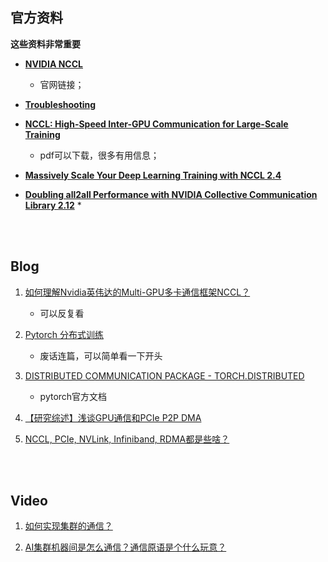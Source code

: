 
## 官方资料

**这些资料非常重要**

* **[NVIDIA NCCL](https://developer.nvidia.com/nccl)**
  * 官网链接；
* **[Troubleshooting](https://docs.nvidia.com/deeplearning/nccl/user-guide/docs/troubleshooting.html#gpu-to-gpu-communication)**
* **[NCCL: High-Speed Inter-GPU Communication for Large-Scale Training](https://www.nvidia.com/en-us/on-demand/session/gtcspring21-s31880/)**
  * pdf可以下载，很多有用信息；

* **[Massively Scale Your Deep Learning Training with NCCL 2.4](https://developer.nvidia.com/blog/massively-scale-deep-learning-training-nccl-2-4/)**

* **[Doubling all2all Performance with NVIDIA Collective Communication Library 2.12](https://developer.nvidia.com/blog/doubling-all2all-performance-with-nvidia-collective-communication-library-2-12/)**
  * 

<br><br>

## Blog

1. [如何理解Nvidia英伟达的Multi-GPU多卡通信框架NCCL？](https://www.zhihu.com/question/63219175)
   * 可以反复看

2. [Pytorch 分布式训练](https://zhuanlan.zhihu.com/p/76638962)
   * 废话连篇，可以简单看一下开头

3. [DISTRIBUTED COMMUNICATION PACKAGE - TORCH.DISTRIBUTED](https://pytorch.org/docs/stable/distributed.html)
   * pytorch官方文档

4. [【研究综述】浅谈GPU通信和PCIe P2P DMA](https://zhuanlan.zhihu.com/p/430101220)

5. [NCCL, PCIe, NVLink, Infiniband, RDMA都是些啥？](https://www.cnblogs.com/marsggbo/p/16832833.html)

<br><br>

## Video

1. [如何实现集群的通信？](https://www.bilibili.com/video/BV14P4y1S7u4/?spm_id_from=333.999.0.0&vd_source=2ef7e92f2d522c31939f486aea77a19e)

2. [AI集群机器间是怎么通信？通信原语是个什么玩意？](https://www.bilibili.com/video/BV1te4y1e7vz/?spm_id_from=333.788&vd_source=2ef7e92f2d522c31939f486aea77a19e)


